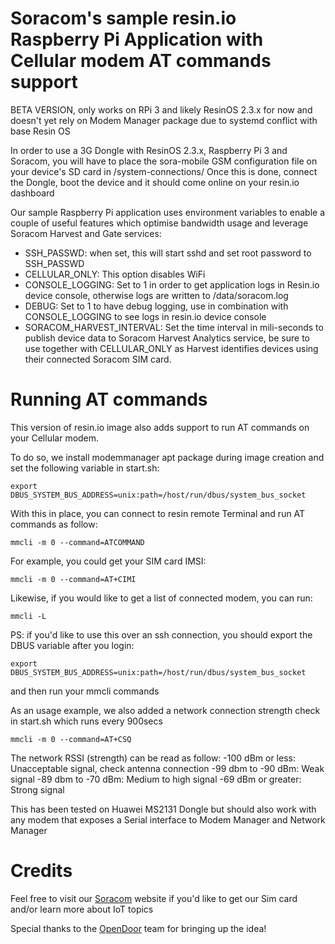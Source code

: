 # Soracom's sample resin.io Raspberry Pi Application with Cellular modem AT commands support
  
BETA VERSION, only works on RPi 3 and likely ResinOS 2.3.x for now and doesn't yet rely on Modem Manager package due to systemd conflict with base Resin OS  

In order to use a 3G Dongle with ResinOS 2.3.x, Raspberry Pi 3 and Soracom, you will have to place the sora-mobile GSM configuration file on your device's SD card in /system-connections/
Once this is done, connect the Dongle, boot the device and it should come online on your resin.io dashboard

Our sample Raspberry Pi application uses environment variables to enable a couple of useful features which optimise bandwidth usage and leverage Soracom Harvest and Gate services:
* SSH_PASSWD: when set, this will start sshd and set root password to SSH_PASSWD
* CELLULAR_ONLY: This option disables WiFi
* CONSOLE_LOGGING: Set to 1 in order to get application logs in Resin.io device console, otherwise logs are written to /data/soracom.log
* DEBUG: Set to 1 to have debug logging, use in combination with CONSOLE_LOGGING to see logs in resin.io device console
* SORACOM_HARVEST_INTERVAL: Set the time interval in mili-seconds to publish device data to Soracom Harvest Analytics service, be sure to use together with CELLULAR_ONLY as Harvest identifies devices using their connected Soracom SIM card.

# Running AT commands
This version of resin.io image also adds support to run AT commands on your Cellular modem.

To do so, we install modemmanager apt package during image creation and set the following variable in start.sh:

`export DBUS_SYSTEM_BUS_ADDRESS=unix:path=/host/run/dbus/system_bus_socket`

With this in place, you can connect to resin remote Terminal and run AT commands as follow:

`mmcli -m 0 --command=ATCOMMAND`

For example, you could get your SIM card IMSI:

`mmcli -m 0 --command=AT+CIMI`

Likewise, if you would like to get a list of connected modem, you can run:

`mmcli -L`


PS: if you'd like to use this over an ssh connection, you should export the DBUS variable after you login:

`export DBUS_SYSTEM_BUS_ADDRESS=unix:path=/host/run/dbus/system_bus_socket`

and then run your mmcli commands



As an usage example, we also added a network connection strength check in start.sh which runs every 900secs

`mmcli -m 0 --command=AT+CSQ`

The network RSSI (strength) can be read as follow:
-100 dBm or less: Unacceptable signal, check antenna connection
-99 dbm to -90 dBm: Weak signal 
-89 dbm to -70 dBm: Medium to high signal
-69 dBm or greater: Strong signal




This has been tested on Huawei MS2131 Dongle but should also work with any modem that exposes a Serial interface to Modem Manager and Network Manager


# Credits

Feel free to visit our [Soracom](https://www.soracom.io) website if you'd like to get our Sim card and/or learn more about IoT topics

Special thanks to the [OpenDoor](https://www.opendoor.com) team for bringing up the idea!